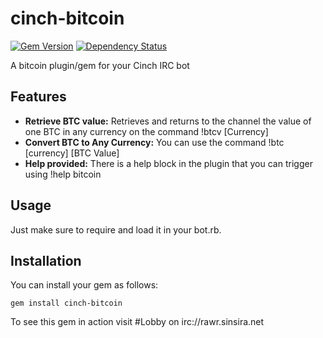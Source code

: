 cinch-bitcoin
=============
[![Gem Version](https://badge.fury.io/rb/cinch-bitcoin.png)](http://badge.fury.io/rb/cinch-bitcoin) [![Dependency Status](https://gemnasium.com/RawrNet/cinch-isitup.png)](https://gemnasium.com/RawrNet/cinch-isitup)

A bitcoin plugin/gem for your Cinch IRC bot

## Features ##

 - **Retrieve BTC value:** Retrieves and returns to the channel the value of one BTC in any currency on the command !btcv [Currency]
 - **Convert BTC to Any Currency:** You can use the command !btc [currency] [BTC Value]
 - **Help provided:** There is a help block in the plugin that you can trigger using !help bitcoin

## Usage ##

Just make sure to require and load it in your bot.rb.

## Installation ##

You can install your gem as follows:

    gem install cinch-bitcoin
    
To see this gem in action visit #Lobby on irc://rawr.sinsira.net
